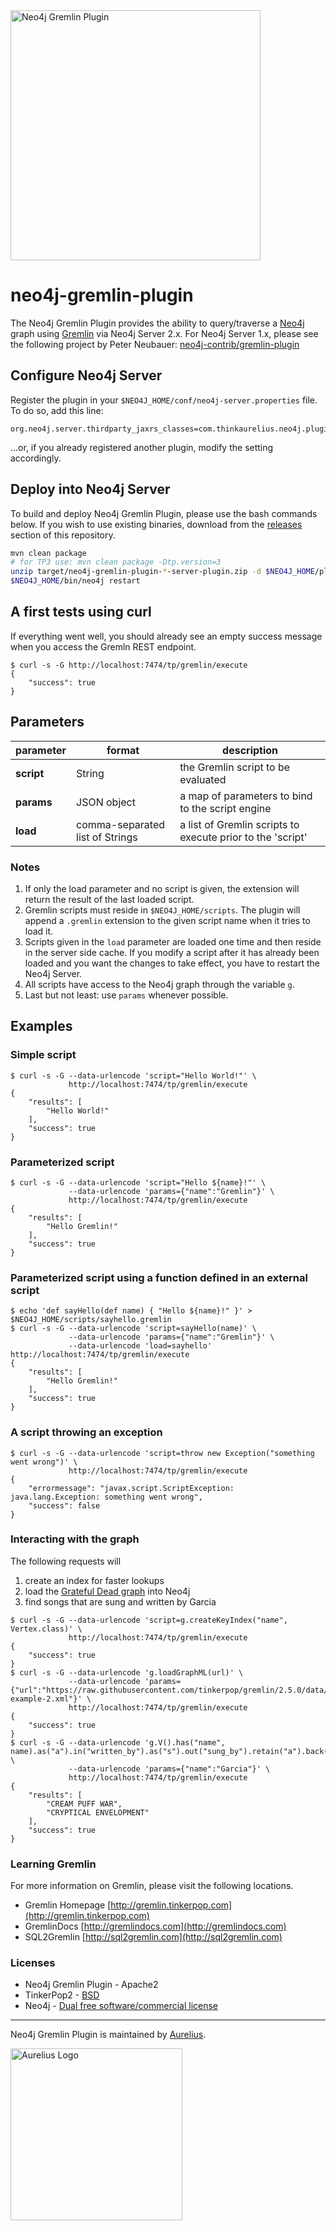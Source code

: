 <img src="https://s3.amazonaws.com/aurelius-assets/neo4j-gremlin.png" alt="Neo4j Gremlin Plugin" width="400" />

neo4j-gremlin-plugin
====================

The Neo4j Gremlin Plugin provides the ability to query/traverse a [Neo4j](http://neo4j.org) graph using [Gremlin](http://gremlin.tinkerpop.com) via Neo4j Server 2.x. For Neo4j Server 1.x, please see the following project by Peter Neubauer: [neo4j-contrib/gremlin-plugin](https://github.com/neo4j-contrib/gremlin-plugin)

## Configure Neo4j Server

Register the plugin in your ```$NEO4J_HOME/conf/neo4j-server.properties``` file. To do so, add this line:

```
org.neo4j.server.thirdparty_jaxrs_classes=com.thinkaurelius.neo4j.plugins=/tp
```

...or, if you already registered another plugin, modify the setting accordingly.

## Deploy into Neo4j Server

To build and deploy Neo4j Gremlin Plugin, please use the bash commands below. If you wish to use existing binaries, download from the [releases](https://github.com/thinkaurelius/neo4j-gremlin-plugin/releases) section of this repository.

```sh
mvn clean package
# for TP3 use: mvn clean package -Dtp.version=3
unzip target/neo4j-gremlin-plugin-*-server-plugin.zip -d $NEO4J_HOME/plugins/gremlin-plugin
$NEO4J_HOME/bin/neo4j restart
```

## A first tests using curl

If everything went well, you should already see an empty success message when you access the Gremln REST endpoint.

```
$ curl -s -G http://localhost:7474/tp/gremlin/execute
{
    "success": true
}
```

## Parameters

| parameter  | format                          | description                                                |
| ---------- | ------------------------------- | ---------------------------------------------------------- |
| **script** | String                          | the Gremlin script to be evaluated                         |
| **params** | JSON object                     | a map of parameters to bind to the script engine           |
| **load**   | comma-separated list of Strings | a list of Gremlin scripts to execute prior to the 'script' |


### Notes

1. If only the load parameter and no script is given, the extension will return the result of the last loaded script.
2. Gremlin scripts must reside in ```$NEO4J_HOME/scripts```. The plugin will append a ```.gremlin``` extension to the given script name when it tries to load it.
3. Scripts given in the ```load``` parameter are loaded one time and then reside in the server side cache. If you modify a script after it has already been loaded and you want the changes to take effect, you have to restart the Neo4j Server.
4. All scripts have access to the Neo4j graph through the variable ```g```.
5. Last but not least: use ```params``` whenever possible.

## Examples

### Simple script

```
$ curl -s -G --data-urlencode 'script="Hello World!"' \
             http://localhost:7474/tp/gremlin/execute
{
    "results": [
        "Hello World!"
    ],
    "success": true
}
```

### Parameterized script

```
$ curl -s -G --data-urlencode 'script="Hello ${name}!"' \
             --data-urlencode 'params={"name":"Gremlin"}' \
             http://localhost:7474/tp/gremlin/execute
{
    "results": [
        "Hello Gremlin!"
    ],
    "success": true
}
```

### Parameterized script using a function defined in an external script

```
$ echo 'def sayHello(def name) { "Hello ${name}!" }' > $NEO4J_HOME/scripts/sayhello.gremlin
$ curl -s -G --data-urlencode 'script=sayHello(name)' \
             --data-urlencode 'params={"name":"Gremlin"}' \
             --data-urlencode 'load=sayhello' http://localhost:7474/tp/gremlin/execute
{
    "results": [
        "Hello Gremlin!"
    ],
    "success": true
}
```

### A script throwing an exception

```
$ curl -s -G --data-urlencode 'script=throw new Exception("something went wrong")' \
             http://localhost:7474/tp/gremlin/execute
{
    "errormessage": "javax.script.ScriptException: java.lang.Exception: something went wrong",
    "success": false
}
```

### Interacting with the graph

The following requests will

1. create an index for faster lookups
2. load the [Grateful Dead graph](https://github.com/tinkerpop/gremlin/wiki/Defining-a-More-Complex-Property-Graph) into Neo4j
3. find songs that are sung and written by Garcia


```
$ curl -s -G --data-urlencode 'script=g.createKeyIndex("name", Vertex.class)' \
             http://localhost:7474/tp/gremlin/execute
{
    "success": true
}
$ curl -s -G --data-urlencode 'g.loadGraphML(url)' \
             --data-urlencode 'params={"url":"https://raw.githubusercontent.com/tinkerpop/gremlin/2.5.0/data/graph-example-2.xml"}' \
             http://localhost:7474/tp/gremlin/execute
{
    "success": true
}
$ curl -s -G --data-urlencode 'g.V().has("name", name).as("a").in("written_by").as("s").out("sung_by").retain("a").back("s").name' \
             --data-urlencode 'params={"name":"Garcia"}' \
             http://localhost:7474/tp/gremlin/execute
{
    "results": [
        "CREAM PUFF WAR",
        "CRYPTICAL ENVELOPMENT"
    ],
    "success": true
}
```

### Learning Gremlin

For more information on Gremlin, please visit the following locations.
* Gremlin Homepage [http://gremlin.tinkerpop.com](http://gremlin.tinkerpop.com)
* GremlinDocs [http://gremlindocs.com](http://gremlindocs.com)
* SQL2Gremlin [http://sql2gremlin.com](http://sql2gremlin.com)

### Licenses

* Neo4j Gremlin Plugin - Apache2
* TinkerPop2 - [BSD](https://github.com/tinkerpop/gremlin/blob/master/LICENSE.txt)
* Neo4j - [Dual free software/commercial license](http://www.neo4j.org/learn/licensing)

- - -

Neo4j Gremlin Plugin is maintained by [Aurelius](http://thinkaurelius.com).

<a href="http://thinkaurelius.com"><img src="http://thinkaurelius.files.wordpress.com/2014/08/aurelius_logo.png" alt="Aurelius Logo" width="275" /></a>
